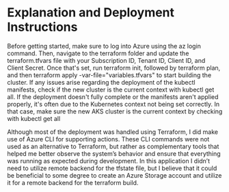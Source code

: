 # Explanation and Deployment Instructions
Before getting started, make sure to log into Azure using the az login command. Then, navigate to the terraform folder and update the terraform.tfvars file with your Subscription ID, Tenant ID, Client ID, and Client Secret. Once that's set, run terraform init, followed by terraform plan, and then terraform apply -var-file="variables.tfvars" to start building the cluster. If any issues arise regarding the deployment of the kubectl manifests, check if the new cluster is the current context with kubectl get all. If the deployment doesn't fully complete or the manifests aren't applied properly, it's often due to the Kubernetes context not being set correctly. In that case, make sure the new AKS cluster is the current context by checking with kubectl get all

Although most of the deployment was handled using Terraform, I did make use of Azure CLI for supporting actions. These CLI commands were not used as an alternative to Terraform, but rather as complementary tools that helped me better observe the system’s behavior and ensure that everything was running as expected during development.
In this application I didn’t need to utilize remote backend for the tfstate file, but I believe that it could be beneficial to some degree to create an Azure Storage account and utilize it for a remote backend for the terraform build.

